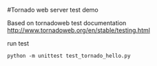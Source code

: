 #Tornado web server test demo

Based on tornadoweb test documentation
http://www.tornadoweb.org/en/stable/testing.html


run test
```
python -m unittest test_tornado_hello.py 
```
